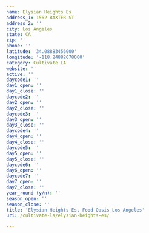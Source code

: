 ```yaml
---
name: Elysian Heights Es
address_1: 1562 BAXTER ST
address_2: ''
city: Los Angeles
state: CA
zip: ''
phone: ''
latitude: '34.08883456000'
longitude: '-118.24882078000'
category: Cultivate LA
website: ''
active: ''
daycode1: ''
day1_open: ''
day1_close: ''
daycode2: ''
day2_open: ''
day2_close: ''
daycode3: ''
day3_open: ''
day3_close: ''
daycode4: ''
day4_open: ''
day4_close: ''
daycode5: ''
day5_open: ''
day5_close: ''
daycode6: ''
day6_open: ''
daycode7: ''
day7_open: ''
day7_close: ''
year_round (y/n): ''
season_open: ''
season_close: ''
title: 'Elysian Heights Es, Food Oasis Los Angeles'
uri: /cultivate-la/elysian-heights-es/

---
```

